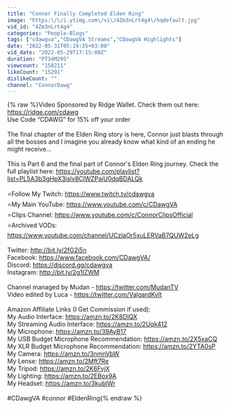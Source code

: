 ```yaml
---
title: "Connor Finally Completed Elden Ring"
image: "https:\/\/i.ytimg.com\/vi\/4Zm3nLrt4g4\/hqdefault.jpg"
vid_id: "4Zm3nLrt4g4"
categories: "People-Blogs"
tags: ["cdawgva","CDawgVA Streams","CDawgVA Highlights"]
date: "2022-05-31T05:19:35+03:00"
vid_date: "2022-05-29T17:15:00Z"
duration: "PT34M29S"
viewcount: "158211"
likeCount: "15291"
dislikeCount: ""
channel: "ConnorDawg"
---
```

{% raw %}Video Sponsored by Ridge Wallet. Check them out here:  <a rel="nofollow" target="blank" href="https://ridge.com/cdawg">https://ridge.com/cdawg</a> <br />Use Code “CDAWG” for 15% off your order<br /><br />The final chapter of the Elden Ring story is here, Connor just blasts through all the bosses and I imagine you already know what kind of an ending he might receive...<br /><br />This is Part 6 and the final part of Connor's Elden Ring journey. Check the full playlist here: <a rel="nofollow" target="blank" href="https://youtube.com/playlist?list=PL5A3b3gHpX3islv8ClWZPajU0dqBDALQk">https://youtube.com/playlist?list=PL5A3b3gHpX3islv8ClWZPajU0dqBDALQk</a><br /><br />⭐Follow My Twitch: <a rel="nofollow" target="blank" href="https://www.twitch.tv/cdawgva">https://www.twitch.tv/cdawgva</a><br />⭐My Main YouTube: <a rel="nofollow" target="blank" href="https://www.youtube.com/c/CDawgVA">https://www.youtube.com/c/CDawgVA</a><br />⭐Clips Channel: <a rel="nofollow" target="blank" href="https://www.youtube.com/c/ConnorClipsOfficial">https://www.youtube.com/c/ConnorClipsOfficial</a><br />⭐Archived VODs: <a rel="nofollow" target="blank" href="https://www.youtube.com/channel/UCzlaOr5xuLERVaB7QUW2eLg">https://www.youtube.com/channel/UCzlaOr5xuLERVaB7QUW2eLg</a><br /><br />Twitter: <a rel="nofollow" target="blank" href="http://bit.ly/2fG2i5n">http://bit.ly/2fG2i5n</a><br />Facebook: <a rel="nofollow" target="blank" href="https://www.facebook.com/CDawgVA/">https://www.facebook.com/CDawgVA/</a><br />Discord: <a rel="nofollow" target="blank" href="https://discord.gg/cdawgva">https://discord.gg/cdawgva</a><br />Instagram: <a rel="nofollow" target="blank" href="http://bit.ly/2g1IZWM">http://bit.ly/2g1IZWM</a><br /><br />Channel managed by Mudan - <a rel="nofollow" target="blank" href="https://twitter.com/MudanTV">https://twitter.com/MudanTV</a><br />Video edited by Luca - <a rel="nofollow" target="blank" href="https://twitter.com/ValgardKvlt">https://twitter.com/ValgardKvlt</a><br /><br />Amazon Affiliate Links (I Get Commission if used):<br />My Audio Interface: <a rel="nofollow" target="blank" href="https://amzn.to/2K8DlQX">https://amzn.to/2K8DlQX</a><br />My Streaming Audio Interface: <a rel="nofollow" target="blank" href="https://amzn.to/2Uqk412">https://amzn.to/2Uqk412</a><br />My Microphone: <a rel="nofollow" target="blank" href="https://amzn.to/39AyB17">https://amzn.to/39AyB17</a><br />My USB Budget Microphone Recommendation: <a rel="nofollow" target="blank" href="https://amzn.to/2X5xaCQ">https://amzn.to/2X5xaCQ</a><br />My XLR Budget Microphone Recommendation: <a rel="nofollow" target="blank" href="https://amzn.to/2YTA0sP">https://amzn.to/2YTA0sP</a><br />My Camera: <a rel="nofollow" target="blank" href="https://amzn.to/3nmnVbW">https://amzn.to/3nmnVbW</a><br />My Lense: <a rel="nofollow" target="blank" href="https://amzn.to/2Mft7Re">https://amzn.to/2Mft7Re</a><br />My Tripod: <a rel="nofollow" target="blank" href="https://amzn.to/2K6FvjX">https://amzn.to/2K6FvjX</a><br />My Lighting: <a rel="nofollow" target="blank" href="https://amzn.to/2EBox9A">https://amzn.to/2EBox9A</a><br />My Headset: <a rel="nofollow" target="blank" href="https://amzn.to/3kublWr">https://amzn.to/3kublWr</a><br /><br />#CDawgVA #connor #EldenRing{% endraw %}
